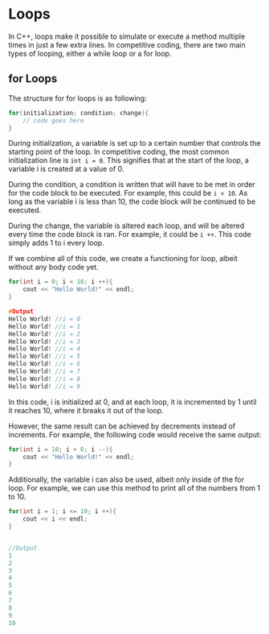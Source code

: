 # Loops
In C++, loops make it possible to simulate or execute a method multiple times in just a few extra lines. In competitive coding, there are two main types of looping, either a while loop or a for loop.

## for Loops
The structure for for loops is as following:
```cpp
for(initialization; condition; change){
    // code goes here
}

```

During initialization, a variable is set up to a certain number that controls the starting point of the loop. In competitive coding, the most common initialization line is `int i = 0`. This signifies that at the start of the loop, a variable i is created at a value of 0.

During the condition, a condition is written that will have to be met in order for the code block to be executed. For example, this could be `i < 10`. As long as the variable i is less than 10, the code block will be continued to be executed.

During the change, the variable is altered each loop, and will be altered every time the code block is ran. For example, it could be `i ++`. This code simply adds 1 to i every loop.

If we combine all of this code, we create a functioning for loop, albeit without any body code yet.
```cpp
for(int i = 0; i < 10; i ++){
    cout << "Hello World!" << endl;
}

#Output
Hello World! //i = 0
Hello World! //i = 1
Hello World! //i = 2
Hello World! //i = 3
Hello World! //i = 4
Hello World! //i = 5
Hello World! //i = 6
Hello World! //i = 7
Hello World! //i = 8
Hello World! //i = 9

```

In this code, i is initialized at 0, and at each loop, it is incremented by 1 until it reaches 10, where it breaks it out of the loop.

However, the same result can be achieved by decrements instead of increments. For example, the following code would receive the same output:
```cpp
for(int i = 10; i > 0; i --){
    cout << "Hello World!" << endl;
}

```

Additionally, the variable i can also be used, albeit only inside of the for loop. For example, we can use this method to print all of the numbers from 1 to 10.
```cpp
for(int i = 1; i <= 10; i ++){
    cout << i << endl;
}


//Output
1
2
3
4
5
6
7
8
9
10
```
